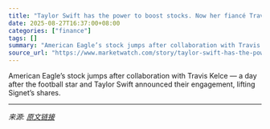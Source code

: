 ```yaml
---
title: "Taylor Swift has the power to boost stocks. Now her fiancé Travis Kelce does too."
date: 2025-08-27T16:37:00+08:00
categories: ["finance"]
tags: []
summary: "American Eagle’s stock jumps after collaboration with Travis Kelce — a day after the football star and Taylor Swift announced their engagement, lifting Signet’s shares."
source_url: "https://www.marketwatch.com/story/taylor-swift-has-the-power-to-boost-stocks-now-her-fiance-travis-kelce-does-too-2111f6bf?mod=mw_rss_topstories"
---
```


American Eagle’s stock jumps after collaboration with Travis Kelce — a day after the football star and Taylor Swift announced their engagement, lifting Signet’s shares.

---

*来源: [原文链接](https://www.marketwatch.com/story/taylor-swift-has-the-power-to-boost-stocks-now-her-fiance-travis-kelce-does-too-2111f6bf?mod=mw_rss_topstories)*
